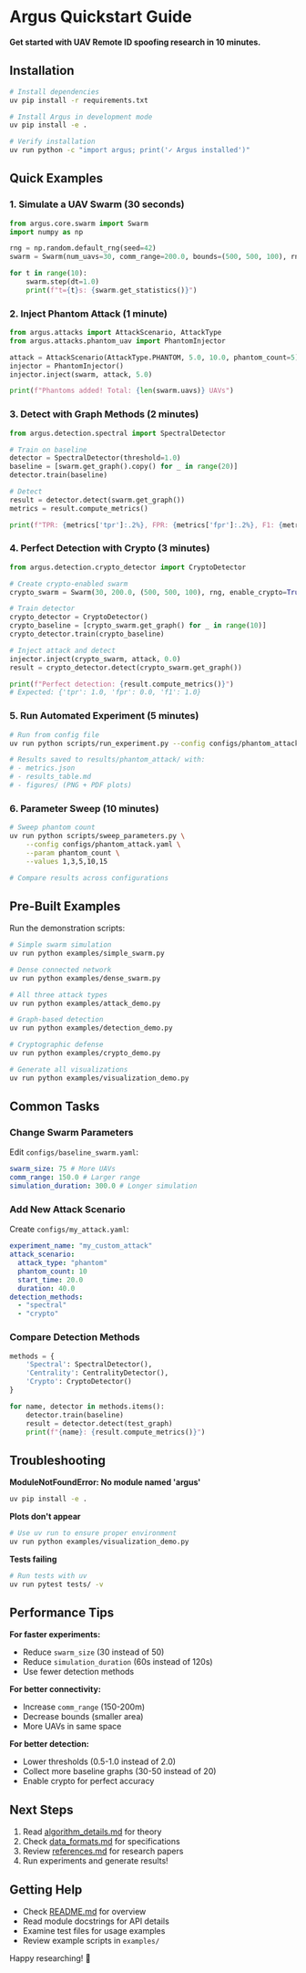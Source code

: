 # Argus Quickstart Guide

**Get started with UAV Remote ID spoofing research in 10 minutes.**

## Installation

```bash
# Install dependencies
uv pip install -r requirements.txt

# Install Argus in development mode
uv pip install -e .

# Verify installation
uv run python -c "import argus; print('✓ Argus installed')"
```

## Quick Examples

### 1. Simulate a UAV Swarm (30 seconds)

```python
from argus.core.swarm import Swarm
import numpy as np

rng = np.random.default_rng(seed=42)
swarm = Swarm(num_uavs=30, comm_range=200.0, bounds=(500, 500, 100), rng=rng)

for t in range(10):
    swarm.step(dt=1.0)
    print(f"t={t}s: {swarm.get_statistics()}")
```

### 2. Inject Phantom Attack (1 minute)

```python
from argus.attacks import AttackScenario, AttackType
from argus.attacks.phantom_uav import PhantomInjector

attack = AttackScenario(AttackType.PHANTOM, 5.0, 10.0, phantom_count=5)
injector = PhantomInjector()
injector.inject(swarm, attack, 5.0)

print(f"Phantoms added! Total: {len(swarm.uavs)} UAVs")
```

### 3. Detect with Graph Methods (2 minutes)

```python
from argus.detection.spectral import SpectralDetector

# Train on baseline
detector = SpectralDetector(threshold=1.0)
baseline = [swarm.get_graph().copy() for _ in range(20)]
detector.train(baseline)

# Detect
result = detector.detect(swarm.get_graph())
metrics = result.compute_metrics()

print(f"TPR: {metrics['tpr']:.2%}, FPR: {metrics['fpr']:.2%}, F1: {metrics['f1']:.2f}")
```

### 4. Perfect Detection with Crypto (3 minutes)

```python
from argus.detection.crypto_detector import CryptoDetector

# Create crypto-enabled swarm
crypto_swarm = Swarm(30, 200.0, (500, 500, 100), rng, enable_crypto=True)

# Train detector
crypto_detector = CryptoDetector()
crypto_baseline = [crypto_swarm.get_graph() for _ in range(10)]
crypto_detector.train(crypto_baseline)

# Inject attack and detect
injector.inject(crypto_swarm, attack, 0.0)
result = crypto_detector.detect(crypto_swarm.get_graph())

print(f"Perfect detection: {result.compute_metrics()}")
# Expected: {'tpr': 1.0, 'fpr': 0.0, 'f1': 1.0}
```

### 5. Run Automated Experiment (5 minutes)

```bash
# Run from config file
uv run python scripts/run_experiment.py --config configs/phantom_attack.yaml

# Results saved to results/phantom_attack/ with:
# - metrics.json
# - results_table.md
# - figures/ (PNG + PDF plots)
```

### 6. Parameter Sweep (10 minutes)

```bash
# Sweep phantom count
uv run python scripts/sweep_parameters.py \
    --config configs/phantom_attack.yaml \
    --param phantom_count \
    --values 1,3,5,10,15

# Compare results across configurations
```

## Pre-Built Examples

Run the demonstration scripts:

```bash
# Simple swarm simulation
uv run python examples/simple_swarm.py

# Dense connected network
uv run python examples/dense_swarm.py

# All three attack types
uv run python examples/attack_demo.py

# Graph-based detection
uv run python examples/detection_demo.py

# Cryptographic defense
uv run python examples/crypto_demo.py

# Generate all visualizations
uv run python examples/visualization_demo.py
```

## Common Tasks

### Change Swarm Parameters

Edit `configs/baseline_swarm.yaml`:

```yaml
swarm_size: 75 # More UAVs
comm_range: 150.0 # Larger range
simulation_duration: 300.0 # Longer simulation
```

### Add New Attack Scenario

Create `configs/my_attack.yaml`:

```yaml
experiment_name: "my_custom_attack"
attack_scenario:
  attack_type: "phantom"
  phantom_count: 10
  start_time: 20.0
  duration: 40.0
detection_methods:
  - "spectral"
  - "crypto"
```

### Compare Detection Methods

```python
methods = {
    'Spectral': SpectralDetector(),
    'Centrality': CentralityDetector(),
    'Crypto': CryptoDetector()
}

for name, detector in methods.items():
    detector.train(baseline)
    result = detector.detect(test_graph)
    print(f"{name}: {result.compute_metrics()}")
```

## Troubleshooting

**ModuleNotFoundError: No module named 'argus'**

```bash
uv pip install -e .
```

**Plots don't appear**

```bash
# Use uv run to ensure proper environment
uv run python examples/visualization_demo.py
```

**Tests failing**

```bash
# Run tests with uv
uv run pytest tests/ -v
```

## Performance Tips

**For faster experiments:**

- Reduce `swarm_size` (30 instead of 50)
- Reduce `simulation_duration` (60s instead of 120s)
- Use fewer detection methods

**For better connectivity:**

- Increase `comm_range` (150-200m)
- Decrease bounds (smaller area)
- More UAVs in same space

**For better detection:**

- Lower thresholds (0.5-1.0 instead of 2.0)
- Collect more baseline graphs (30-50 instead of 20)
- Enable crypto for perfect accuracy

## Next Steps

1. Read [algorithm_details.md](algorithm_details.md) for theory
2. Check [data_formats.md](data_formats.md) for specifications
3. Review [references.md](references.md) for research papers
4. Run experiments and generate results!

## Getting Help

- Check [README.md](../README.md) for overview
- Read module docstrings for API details
- Examine test files for usage examples
- Review example scripts in `examples/`

Happy researching! 🚁
